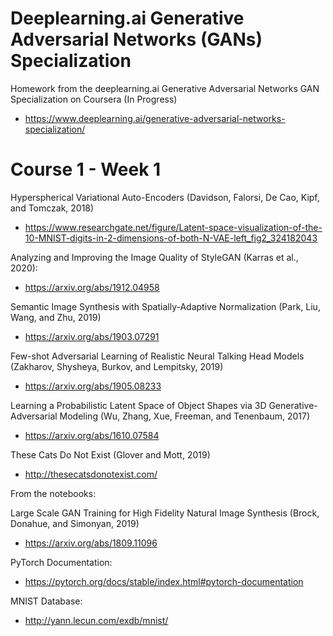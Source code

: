 # Deeplearning.ai Generative Adversarial Networks (GANs) Specialization
Homework from the deeplearning.ai Generative Adversarial Networks GAN Specialization on Coursera (In Progress)

- https://www.deeplearning.ai/generative-adversarial-networks-specialization/


# Course 1 - Week 1

Hyperspherical Variational Auto-Encoders (Davidson, Falorsi, De Cao, Kipf, and Tomczak, 2018)
- https://www.researchgate.net/figure/Latent-space-visualization-of-the-10-MNIST-digits-in-2-dimensions-of-both-N-VAE-left_fig2_324182043

Analyzing and Improving the Image Quality of StyleGAN (Karras et al., 2020): 
- https://arxiv.org/abs/1912.04958

Semantic Image Synthesis with Spatially-Adaptive Normalization (Park, Liu, Wang, and Zhu, 2019)
- https://arxiv.org/abs/1903.07291

Few-shot Adversarial Learning of Realistic Neural Talking Head Models (Zakharov, Shysheya, Burkov, and Lempitsky, 2019)
- https://arxiv.org/abs/1905.08233

Learning a Probabilistic Latent Space of Object Shapes via 3D Generative-Adversarial Modeling (Wu, Zhang, Xue, Freeman, and Tenenbaum, 2017)
- https://arxiv.org/abs/1610.07584

These Cats Do Not Exist (Glover and Mott, 2019)
- http://thesecatsdonotexist.com/

From the notebooks:

Large Scale GAN Training for High Fidelity Natural Image Synthesis (Brock, Donahue, and Simonyan, 2019)
 - https://arxiv.org/abs/1809.11096
 
PyTorch Documentation: 
- https://pytorch.org/docs/stable/index.html#pytorch-documentation

MNIST Database: 
- http://yann.lecun.com/exdb/mnist/

